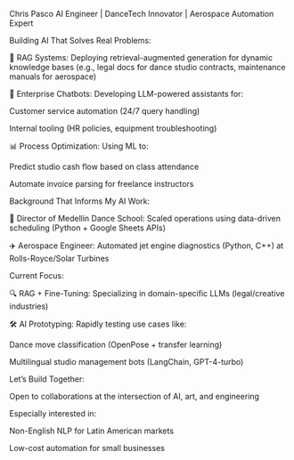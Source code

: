 Chris Pasco
AI Engineer | DanceTech Innovator | Aerospace Automation Expert

Building AI That Solves Real Problems:

🧠 RAG Systems: Deploying retrieval-augmented generation for dynamic knowledge bases (e.g., legal docs for dance studio contracts, maintenance manuals for aerospace)

🤖 Enterprise Chatbots: Developing LLM-powered assistants for:

Customer service automation (24/7 query handling)

Internal tooling (HR policies, equipment troubleshooting)

📊 Process Optimization: Using ML to:

Predict studio cash flow based on class attendance

Automate invoice parsing for freelance instructors

Background That Informs My AI Work:

💃 Director of Medellín Dance School: Scaled operations using data-driven scheduling (Python + Google Sheets APIs)

✈️ Aerospace Engineer: Automated jet engine diagnostics (Python, C++) at Rolls-Royce/Solar Turbines

Current Focus:

🔍 RAG + Fine-Tuning: Specializing in domain-specific LLMs (legal/creative industries)

🛠️ AI Prototyping: Rapidly testing use cases like:

Dance move classification (OpenPose + transfer learning)

Multilingual studio management bots (LangChain, GPT-4-turbo)

Let’s Build Together:

Open to collaborations at the intersection of AI, art, and engineering

Especially interested in:

Non-English NLP for Latin American markets

Low-cost automation for small businesses
